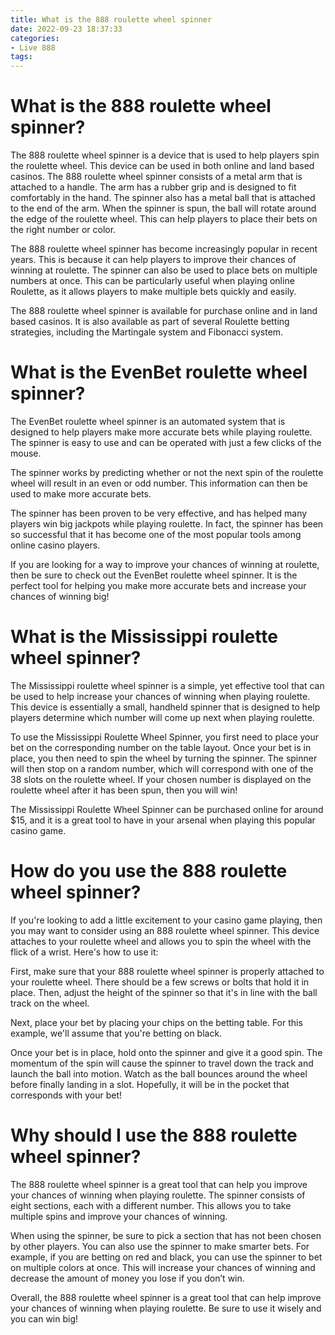 ```yaml
---
title: What is the 888 roulette wheel spinner
date: 2022-09-23 18:37:33
categories:
- Live 888
tags:
---
```



#  What is the 888 roulette wheel spinner?

The 888 roulette wheel spinner is a device that is used to help players spin the roulette wheel. This device can be used in both online and land based casinos. The 888 roulette wheel spinner consists of a metal arm that is attached to a handle. The arm has a rubber grip and is designed to fit comfortably in the hand. The spinner also has a metal ball that is attached to the end of the arm. When the spinner is spun, the ball will rotate around the edge of the roulette wheel. This can help players to place their bets on the right number or color.

The 888 roulette wheel spinner has become increasingly popular in recent years. This is because it can help players to improve their chances of winning at roulette. The spinner can also be used to place bets on multiple numbers at once. This can be particularly useful when playing online Roulette, as it allows players to make multiple bets quickly and easily.

The 888 roulette wheel spinner is available for purchase online and in land based casinos. It is also available as part of several Roulette betting strategies, including the Martingale system and Fibonacci system.

#  What is the EvenBet roulette wheel spinner?

The EvenBet roulette wheel spinner is an automated system that is designed to help players make more accurate bets while playing roulette. The spinner is easy to use and can be operated with just a few clicks of the mouse.

The spinner works by predicting whether or not the next spin of the roulette wheel will result in an even or odd number. This information can then be used to make more accurate bets.

The spinner has been proven to be very effective, and has helped many players win big jackpots while playing roulette. In fact, the spinner has been so successful that it has become one of the most popular tools among online casino players.

If you are looking for a way to improve your chances of winning at roulette, then be sure to check out the EvenBet roulette wheel spinner. It is the perfect tool for helping you make more accurate bets and increase your chances of winning big!

#  What is the Mississippi roulette wheel spinner?

The Mississippi roulette wheel spinner is a simple, yet effective tool that can be used to help increase your chances of winning when playing roulette. This device is essentially a small, handheld spinner that is designed to help players determine which number will come up next when playing roulette.

To use the Mississippi Roulette Wheel Spinner, you first need to place your bet on the corresponding number on the table layout. Once your bet is in place, you then need to spin the wheel by turning the spinner. The spinner will then stop on a random number, which will correspond with one of the 38 slots on the roulette wheel. If your chosen number is displayed on the roulette wheel after it has been spun, then you will win!

The Mississippi Roulette Wheel Spinner can be purchased online for around $15, and it is a great tool to have in your arsenal when playing this popular casino game.

#  How do you use the 888 roulette wheel spinner?

If you're looking to add a little excitement to your casino game playing, then you may want to consider using an 888 roulette wheel spinner. This device attaches to your roulette wheel and allows you to spin the wheel with the flick of a wrist. Here's how to use it:

First, make sure that your 888 roulette wheel spinner is properly attached to your roulette wheel. There should be a few screws or bolts that hold it in place. Then, adjust the height of the spinner so that it's in line with the ball track on the wheel.

Next, place your bet by placing your chips on the betting table. For this example, we'll assume that you're betting on black.

Once your bet is in place, hold onto the spinner and give it a good spin. The momentum of the spin will cause the spinner to travel down the track and launch the ball into motion. Watch as the ball bounces around the wheel before finally landing in a slot. Hopefully, it will be in the pocket that corresponds with your bet!

#  Why should I use the 888 roulette wheel spinner?

The 888 roulette wheel spinner is a great tool that can help you improve your chances of winning when playing roulette. The spinner consists of eight sections, each with a different number. This allows you to take multiple spins and improve your chances of winning.

When using the spinner, be sure to pick a section that has not been chosen by other players. You can also use the spinner to make smarter bets. For example, if you are betting on red and black, you can use the spinner to bet on multiple colors at once. This will increase your chances of winning and decrease the amount of money you lose if you don’t win.

Overall, the 888 roulette wheel spinner is a great tool that can help improve your chances of winning when playing roulette. Be sure to use it wisely and you can win big!